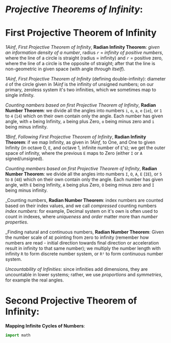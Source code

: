 # _Projective Theorems of Infinity_:

# __First Projective Theorem of Infinity__

_1Ainf_, _First Projective Theorem of Infinity_, __Radian Infinity Theorem__: _given an information density of a number_, radius _`r`_ = _infinity of positive numbers_, where the line of a circle is straight (radius = infinity) and _`r`_ = positive zero, where the line of a circle is the opposite of straight; after that the line is non-geometric in given space (with angle _through itself_).

_1Ainf_, _First Projective Theorem of Infinity_ (defining double-infinity): diameter `d` of the circle given in _1Ainf_ is the infinity of unsigned numbers; on our primary, zeroless system it's two infinities, which we sometimes map to single infinity.

_Counting nambers based on first Projective Theorem of Infinity_, __Radian Number Theorem__: we divide all the angles into numbers `i`, `o`, `a`, `e` (`ie`), or `1` to `4` (`14`) which on their own contain only the angle. Each number has given angle, with `e` being Infinity, `a` being plus Zero, `o` being minus zero and `i` being minus infinity.

_1Binf_, _Following First Projective Theorem of Infinity_, __Radian Infinity Theorem__: if we map Infinity, as given in _1Ainf_, to One, and One to given Infinity (in octave 0, `E`, and octave 1, infinite number of `E`'s); we get the outer space of infinity, where the previous `E` maps to Zero (either `I` or `A` signed/unsigned).

_Counting members based on first Projective Theorem of Infinity_, __Radian Number Theorem__: we divide all the angles into numbers `I`, `O`, `A`, `E` (`IE`), or `5` to `8` (`48`) which on their own contain only the angle. Each number has given angle, with `E` being Infinity, `A` being plus Zero, `O` being minus zero and `I` being minus infinity.

_Counting numbers, __Radian Number Theorem__: index numbers are counted based on their index values, and we call _compressed_ counting numbers _index numbers_: for example, Decimal system on it's own is often used to count in indexes, where _uniqueness_ and _order_ matter more than _number properties_.

_Finding natural and continuous numbers, __Radian Number Theorem__: Given the number scale of `AE` pointing from zero to infinity (remember how numbers are read - initial direction towards final direction or acceleration result in infinity to that same number); we multiply the number length with infinity `R` to form discrete number system, or `R²` to form continuous number system.

_Uncountability of Infinities_: since infinities add dimensions, they are uncountable in lower systems; rather, we use _proportions_ and _symmetries_, for example the real angles.

# __Second Projective Theorem of Infinity__:

__Mapping Infinite Cycles of Numbers__:
```python
import math


```
